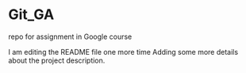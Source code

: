 # Git_GA
repo for assignment in Google course

I am editing the README file one more time
Adding some more details about the project description.
